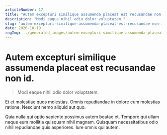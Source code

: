 ```yaml
---
articleNumber: 17
title: "Autem excepturi similique assumenda placeat est recusandae non id."
description: "Modi eaque nihil odio dolor voluptatem."
slug: 'autem-excepturi-similique-assumenda-placeat-est-recusandae-non-id.'
date: 2020-10-19
rngImg: ../generated_images/autem-excepturi-similique-assumenda-placeat-est-recusandae-non-id..jpg
---
```


# Autem excepturi similique assumenda placeat est recusandae non id.

> Modi eaque nihil odio dolor voluptatem.

Et et molestiae quos molestias. Omnis repudiandae in dolore cum molestias ratione. Nesciunt nemo aliquid aut quo.
 Quia nulla qui optio sapiente possimus autem beatae et. Tempore qui ullam neque eum mollitia quisquam nihil magnam. Quisquam necessitatibus odio nihil repudiandae quis asperiores. Iure omnis qui autem.

